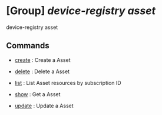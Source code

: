 # [Group] _device-registry asset_

device-registry asset

## Commands

- [create](/Commands/device-registry/asset/_create.md)
: Create a Asset

- [delete](/Commands/device-registry/asset/_delete.md)
: Delete a Asset

- [list](/Commands/device-registry/asset/_list.md)
: List Asset resources by subscription ID

- [show](/Commands/device-registry/asset/_show.md)
: Get a Asset

- [update](/Commands/device-registry/asset/_update.md)
: Update a Asset
